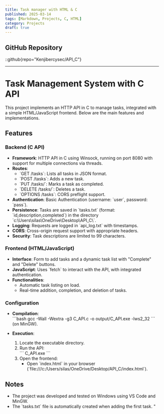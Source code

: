```yaml
---
title: Task manager with HTML & C
published: 2025-03-14
tags: [Markdown, Projects, C, HTML]
category: Projects
draft: true
---
```


## GitHub Repository 
::github{repo="Kenjibercysec/API_C"}

--- 

# Task Management System with C API

This project implements an HTTP API in C to manage tasks, integrated with a simple HTML/JavaScript frontend. Below are the main features and implementations.

## Features

### Backend (C API)
- **Framework**: HTTP API in C using Winsock, running on port 8080 with support for multiple connections via threads.
- **Routes**:
  - \`GET /tasks\`: Lists all tasks in JSON format.
  - \`POST /tasks\`: Adds a new task.
  - \`PUT /tasks/<id>\`: Marks a task as completed.
  - \`DELETE /tasks/<id>\`: Deletes a task.
  - \`OPTIONS /tasks\`: CORS preflight support.
- **Authentication**: Basic Authentication (username: \`user\`, password: \`pass\`).
- **Persistence**: Tasks are saved in \`tasks.txt\` (format: \`id,description,completed\`) in the directory \`c:\\Users\\silas\\OneDrive\\Desktop\\API_C\\\`.
- **Logging**: Requests are logged in \`api_log.txt\` with timestamps.
- **CORS**: Cross-origin request support with appropriate headers.
- **Security**: Task descriptions are limited to 99 characters.

### Frontend (HTML/JavaScript)
- **Interface**: Form to add tasks and a dynamic task list with \"Complete\" and \"Delete\" buttons.
- **JavaScript**: Uses \`fetch\` to interact with the API, with integrated authentication.
- **Functionalities**:
  - Automatic task listing on load.
  - Real-time addition, completion, and deletion of tasks.

### Configuration
- **Compilation**:  
  \`\`\`bash
  gcc -Wall -Wextra -g3 C_API.c -o output/C_API.exe -lws2_32
  \`\`\`
  (on MinGW).

- **Execution**:
  1. Locate the executable directory.
  2. Run the API:  
     \`\`\`
     C_API.exe
     \`\`\`
  3. Open the frontend:
     - Open \`index.html\` in your browser (\`file:///c:/Users/silas/OneDrive/Desktop/API_C/index.html\`).

## Notes
- The project was developed and tested on Windows using VS Code and MinGW.
- The \`tasks.txt\` file is automatically created when adding the first task.
"
